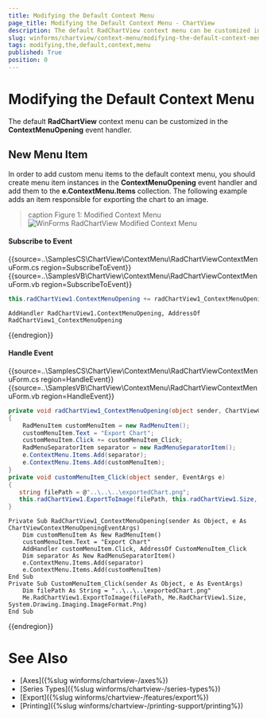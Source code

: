 ```yaml
---
title: Modifying the Default Context Menu
page_title: Modifying the Default Context Menu - ChartView
description: The default RadChartView context menu can be customized in the ContextMenuOpening event handler.
slug: winforms/chartview/context-menu/modifying-the-default-context-menu
tags: modifying,the,default,context,menu
published: True
position: 0
---
```


# Modifying the Default Context Menu

The default __RadChartView__ context menu can be customized in the __ContextMenuOpening__ event handler.

## New Menu Item

In order to add custom menu items to the default context menu, you should create menu item instances in the __ContextMenuOpening__ event handler and add them to the __e.ContextMenu.Items__ collection. The following example adds an item responsible for exporting the chart to an image.

>caption Figure 1: Modified Context Menu
![WinForms RadChartView Modified Context Menu](images/modifying-the-default-context-menu001.png)

#### Subscribe to Event

{{source=..\SamplesCS\ChartView\ContextMenu\RadChartViewContextMenuForm.cs region=SubscribeToEvent}} 
{{source=..\SamplesVB\ChartView\ContextMenu\RadChartViewContextMenuForm.vb region=SubscribeToEvent}}
````C#
this.radChartView1.ContextMenuOpening += radChartView1_ContextMenuOpening;

````
````VB.NET
AddHandler RadChartView1.ContextMenuOpening, AddressOf RadChartView1_ContextMenuOpening

```` 



{{endregion}}

#### Handle Event

{{source=..\SamplesCS\ChartView\ContextMenu\RadChartViewContextMenuForm.cs region=HandleEvent}} 
{{source=..\SamplesVB\ChartView\ContextMenu\RadChartViewContextMenuForm.vb region=HandleEvent}}
````C#
private void radChartView1_ContextMenuOpening(object sender, ChartViewContextMenuOpeningEventArgs e)
{
    RadMenuItem customMenuItem = new RadMenuItem();
    customMenuItem.Text = "Export Chart";
    customMenuItem.Click += customMenuItem_Click;
    RadMenuSeparatorItem separator = new RadMenuSeparatorItem();
    e.ContextMenu.Items.Add(separator);
    e.ContextMenu.Items.Add(customMenuItem);
}
private void customMenuItem_Click(object sender, EventArgs e)
{
   string filePath = @"..\..\..\exportedChart.png";
   this.radChartView1.ExportToImage(filePath, this.radChartView1.Size, System.Drawing.Imaging.ImageFormat.Png);
}

````
````VB.NET
Private Sub RadChartView1_ContextMenuOpening(sender As Object, e As ChartViewContextMenuOpeningEventArgs)
    Dim customMenuItem As New RadMenuItem()
    customMenuItem.Text = "Export Chart"
    AddHandler customMenuItem.Click, AddressOf CustomMenuItem_Click
    Dim separator As New RadMenuSeparatorItem()
    e.ContextMenu.Items.Add(separator)
    e.ContextMenu.Items.Add(customMenuItem)
End Sub
Private Sub CustomMenuItem_Click(sender As Object, e As EventArgs)
    Dim filePath As String = "..\..\..\exportedChart.png"
    Me.RadChartView1.ExportToImage(filePath, Me.RadChartView1.Size, System.Drawing.Imaging.ImageFormat.Png)
End Sub

```` 



{{endregion}}

# See Also

* [Axes]({%slug winforms/chartview-/axes%})
* [Series Types]({%slug winforms/chartview-/series-types%})
* [Export]({%slug winforms/chartview-/features/export%})
* [Printing]({%slug winforms/chartview-/printing-support/printing%})

